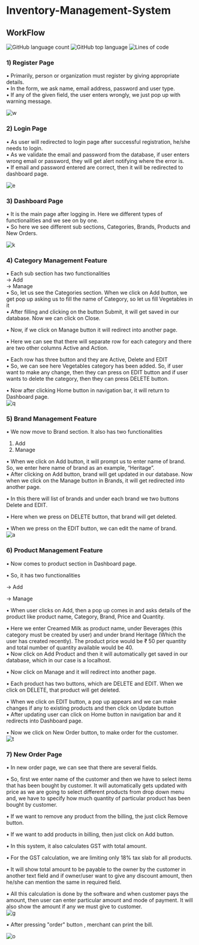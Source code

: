 # Inventory-Management-System


## WorkFlow
<img alt="GitHub language count" src="https://img.shields.io/github/languages/count/Ananth9911/Inventory-Management-System">
<img alt="GitHub top language" src="https://img.shields.io/github/languages/top/Ananth9911/Inventory-Management-System">
<img alt="Lines of code" src="https://img.shields.io/tokei/lines/github/Ananth9911/Inventory-Management-System"> <br/>

### 1) Register Page

•	Primarily, person or organization must register by giving appropriate details. <br/>
•	In the form, we ask name, email address, password and user type. <br/>
•	If any of the given field, the user enters wrongly, we just pop up with warning message.

![w](https://user-images.githubusercontent.com/42140241/127856583-a115cf73-f24d-42b2-8aa6-12f8096b6b0f.jpg)

### 2) Login Page

•	As user will redirected to login page after successful registration, he/she needs to login. <br/>
•	As we validate the email and password from the database, if user enters wrong email or password, they will get alert notifying where the error is. <br/>
•	If email and password entered are correct, then it will be redirected to dashboard page. <br/>

![e](https://user-images.githubusercontent.com/42140241/127856833-fd93387b-27b7-4085-8659-1f71e8a85a1c.jpg)

### 3) Dashboard Page

•	It is the main page after logging in. Here we different types of functionalities and we see on by one. <br/>
•	So here we see different sub sections, Categories, Brands, Products and New Orders. <br/>

![k](https://user-images.githubusercontent.com/42140241/127856996-609cea7d-357e-424f-9d44-12b9f204e2cb.jpg)

### 4) Category Management Feature
•	Each sub section has two functionalities <br/>
->	Add <br/>
-> Manage <br/>
•	So, let us see the Categories section. When we click on Add button, we get pop up asking us to fill the name of Category, so let us fill Vegetables in it <br/>
•	After filling and clicking on the button Submit, it will get saved in our database. Now we can click on Close. <br/>

•	Now, if we click on Manage button it will redirect into another page. <br/>

•	Here we can see that there will separate row for each category and there are two other columns Active and Action. <br/>

•	Each row has three button and they are Active, Delete and EDIT <br/>
•	So, we can see here Vegetables category has been added. So, if user want to make any change, then they can press on EDIT button and if user wants to delete the category, then they can press DELETE button.<br/>

•	Now after clicking Home button in navigation bar, it will return to Dashboard page. <br/>
![q](https://user-images.githubusercontent.com/42140241/127857341-80bb774e-dbae-4588-9d24-ae706e91f252.jpg)

### 5) Brand Management Feature 
•	We now move to Brand section. It also has two functionalities <br/>
1.	Add <br/>
2.	Manage <br/>

•	When we click on Add button, it will prompt us to enter name of brand. <br/>
So, we enter here name of brand as an example, “Heritage”. <br/>
•	After clicking on Add button, brand will get updated in our database. Now when we click on the Manage button in Brands, it will get redirected into another page. <br/>
 
•	In this there will list of brands and under each brand we two buttons Delete and EDIT. <br/>

•	Here when we press on DELETE button, that brand will get deleted.<br/>

•	When we press on the EDIT button, we can edit the name of brand.<br/>
![a](https://user-images.githubusercontent.com/42140241/127857783-a0a77351-a455-4cec-b7b1-6ba6cd185cc9.jpg)

### 6) Product Management Feature
•	Now comes to product section in Dashboard page. <br/>

•	So, it has two functionalities <br/>

->	Add <br/>

-> Manage<br/>

•	When user clicks on Add, then a pop up comes in and asks details of the product like product name, Category, Brand, Price and Quantity.<br/>

•	Here we enter Creamed Milk as product name, under Beverages (this category must be created by user) and under brand Heritage (Which the user has created recently). The product price would be ₹ 50 per quantity and total number of quantity available would be 40.<br/>
•	Now click on Add Product and then it will automatically get saved in our database, which in our case is a localhost. <br/>

•	Now click on Manage and it will redirect into another page.<br/>

•	Each product has two buttons, which are DELETE and EDIT. When we click on DELETE, that product will get deleted.<br/>

•	When we click on EDIT button, a pop up appears and we can make changes if any to existing products and then click on Update button <br/>
•	After updating user can click on Home button in navigation bar and it redirects into Dashboard page. <br/>

•	Now we click on New Order button, to make order for the customer.<br/>
![t](https://user-images.githubusercontent.com/42140241/127858271-2c1b2c39-8ff2-480e-9392-6640967e526a.jpg)

### 7) New Order Page 
•	In new order page, we can see that there are several fields. <br/>

•	So, first we enter name of the customer and then we have to select items that has been bought by customer. It will automatically gets updated with price as we are going to select different products from drop down menu and, we have to specify how much quantity of particular product has been bought by customer.<br/>

•	If we want to remove any product from the billing, the just click Remove button.<br/>

•	If we want to add products in billing, then just click on Add button. <br/>

•	In this system, it also calculates GST with total amount.<br/>

•	For the GST calculation, we are limiting only 18% tax slab for all products. <br/> 

•	It will show total amount to be payable to the owner by the customer in another text field and if owner/user want to give any discount amount, then he/she can mention the same in required field. <br/>

•	All this calculation is done by the software and when customer pays the amount, then user can enter particular amount and mode of payment.  It will also show the amount if any we must give to customer.<br/>
![g](https://user-images.githubusercontent.com/42140241/127858490-ce222598-c274-4513-8145-fce5c1d67c46.jpg)

• After pressing "order" button , merchant can print the bill. <br/>

![o](https://user-images.githubusercontent.com/42140241/127858702-8d62a379-9932-4537-abc6-ea8b45ea1b39.jpg)





